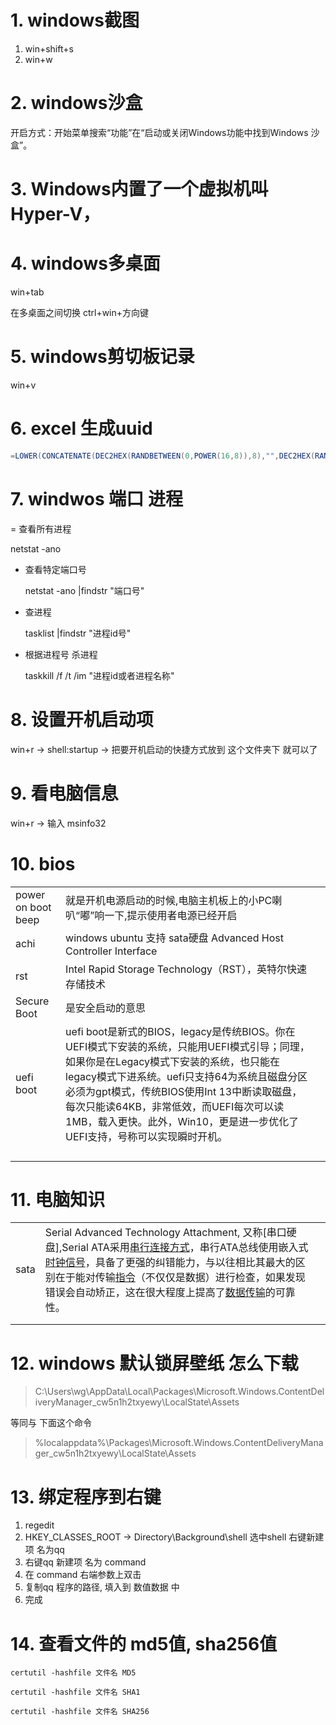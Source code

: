 # 1. windows截图

1. win+shift+s
2. win+w

# 2. windows沙盒

开启方式：开始菜单搜索“功能”在“启动或关闭Windows功能中找到Windows 沙盒”。

# 3. Windows内置了一个虚拟机叫Hyper-V，

# 4. windows多桌面

win+tab

在多桌面之间切换 ctrl+win+方向键

# 5. windows剪切板记录

win+v



# 6. excel 生成uuid

```java
=LOWER(CONCATENATE(DEC2HEX(RANDBETWEEN(0,POWER(16,8)),8),"",DEC2HEX(RANDBETWEEN(0,POWER(16,4)),4),"","4",DEC2HEX(RANDBETWEEN(0,POWER(16,3)),3),"",DEC2HEX(RANDBETWEEN(8,11)),DEC2HEX(RANDBETWEEN(0,POWER(16,3)),3),"",DEC2HEX(RANDBETWEEN(0,POWER(16,8)),8),DEC2HEX(RANDBETWEEN(0,POWER(16,4)),4)))
```




# 7. windwos 端口 进程



= 查看所有进程

netstat -ano

- 查看特定端口号

  netstat -ano |findstr "端口号"

- 查进程

  tasklist |findstr "进程id号"

- 根据进程号 杀进程

  taskkill /f /t /im "进程id或者进程名称"





# 8. 设置开机启动项

win+r -> shell:startup -> 把要开机启动的快捷方式放到 这个文件夹下 就可以了



# 9. 看电脑信息

win+r -> 输入 msinfo32 



# 10. bios

|                    |                                                              |      |
| ------------------ | ------------------------------------------------------------ | ---- |
| power on boot beep | 就是开机电源启动的时候,电脑主机板上的小PC喇叭“嘟”响一下,提示使用者电源已经开启 |      |
| achi               | windows ubuntu 支持 sata硬盘 Advanced Host Controller Interface |      |
| rst                | Intel Rapid Storage Technology（RST），英特尔快速存储技术    |      |
| Secure Boot        | 是安全启动的意思                                             |      |
| uefi boot          | uefi boot是新式的BIOS，legacy是传统BIOS。你在UEFI模式下安装的系统，只能用UEFI模式引导；同理，如果你是在Legacy模式下安装的系统，也只能在legacy模式下进系统。uefi只支持64为系统且磁盘分区必须为gpt模式，传统BIOS使用Int 13中断读取磁盘，每次只能读64KB，非常低效，而UEFI每次可以读1MB，载入更快。此外，Win10，更是进一步优化了UEFI支持，号称可以实现瞬时开机。 |      |
|                    |                                                              |      |
|                    |                                                              |      |
|                    |                                                              |      |
|                    |                                                              |      |



# 11. 电脑知识

|      |                                                              |      |
| ---- | ------------------------------------------------------------ | ---- |
| sata | Serial Advanced Technology Attachment, 又称[串口硬盘],Serial ATA采用[串行连接方式](https://baike.baidu.com/item/串行连接方式/3023844)，串行ATA总线使用嵌入式[时钟信号](https://baike.baidu.com/item/时钟信号/3414770)，具备了更强的纠错能力，与以往相比其最大的区别在于能对传输[指令](https://baike.baidu.com/item/指令/3225201)（不仅仅是数据）进行检查，如果发现错误会自动矫正，这在很大程度上提高了[数据传输](https://baike.baidu.com/item/数据传输/2987565)的可靠性。 |      |
|      |                                                              |      |
|      |                                                              |      |





#  12. windows 默认锁屏壁纸 怎么下载

> C:\Users\wg\AppData\Local\Packages\Microsoft.Windows.ContentDeliveryManager_cw5n1h2txyewy\LocalState\Assets

等同与 下面这个命令

> %localappdata%\Packages\Microsoft.Windows.ContentDeliveryManager_cw5n1h2txyewy\LocalState\Assets

# 13. 绑定程序到右键

1. regedit
2. HKEY_CLASSES_ROOT -> Directory\Background\shell  选中shell 右键新建项 名为qq
3. 右键qq 新建项 名为 command
4. 在 command 右端参数上双击
5. 复制qq 程序的路径, 填入到 数值数据 中
6. 完成





# 14. 查看文件的 md5值, sha256值

```
certutil -hashfile 文件名 MD5

certutil -hashfile 文件名 SHA1

certutil -hashfile 文件名 SHA256
```


